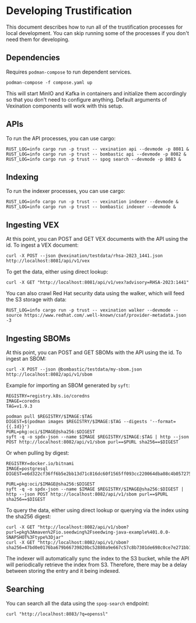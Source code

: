 # Developing Trustification

This document describes how to run all of the trustification processes for local development. You can skip running some of the
processes if you don't need them for developing.

## Dependencies

Requires `podman-compose` to run dependent services.

```shell
podman-compose -f compose.yaml up
```

This will start MinIO and Kafka in containers and initialize them accordingly so that you don't need to configure anything. Default arguments of Vexination components will work with this setup.

## APIs

To run the API processes, you can use cargo:

```shell
RUST_LOG=info cargo run -p trust -- vexination api --devmode -p 8081 &
RUST_LOG=info cargo run -p trust -- bombastic api --devmode -p 8082 &
RUST_LOG=info cargo run -p trust -- spog search --devmode -p 8083 &
```

## Indexing

To run the indexer processes, you can use cargo:

```shell
RUST_LOG=info cargo run -p trust -- vexination indexer --devmode &
RUST_LOG=info cargo run -p trust -- bombastic indexer --devmode &
```

## Ingesting VEX

At this point, you can POST and GET VEX documents with the API using the id. To ingest a VEX document:

```shell
curl -X POST --json @vexination/testdata/rhsa-2023_1441.json http://localhost:8081/api/v1/vex
```

To get the data, either using direct lookup:

```shell
curl -X GET "http://localhost:8081/api/v1/vex?advisory=RHSA-2023:1441"
```

You can also crawl Red Hat security data using the walker, which will feed the S3 storage with data:

```shell
RUST_LOG=info cargo run -p trust -- vexination walker --devmode --source https://www.redhat.com/.well-known/csaf/provider-metadata.json -3
```

## Ingesting SBOMs

At this point, you can POST and GET SBOMs with the API using the id. To ingest an SBOM:

```shell
curl -X POST --json @bombastic/testdata/my-sbom.json http://localhost:8082/api/v1/sbom
```

Example for importing an SBOM generated by `syft`:

```shell
REGISTRY=registry.k8s.io/coredns
IMAGE=coredns
TAG=v1.9.3

podman pull $REGISTRY/$IMAGE:$TAG
DIGEST=$(podman images $REGISTRY/$IMAGE:$TAG --digests '--format={{.Id}}')
PURL=pkg:oci/$IMAGE@sha256:$DIGEST
syft -q -o spdx-json --name $IMAGE $REGISTRY/$IMAGE:$TAG | http --json POST http://localhost:8082/api/v1/sbom purl==$PURL sha256==$DIGEST
```

Or when pulling by digest:

```shell
REGISTRY=docker.io/bitnami
IMAGE=postgresql
DIGEST=e6d322cf36ff6b5e2bb13d71c816dc60f1565ff093cc220064dba08c4b057275

PURL=pkg:oci/$IMAGE@sha256:$DIGEST
syft -q -o spdx-json --name $IMAGE $REGISTRY/$IMAGE@sha256:$DIGEST | http --json POST http://localhost:8082/api/v1/sbom purl==$PURL sha256==$DIGEST
```

To query the data, either using direct lookup or querying via the index using the sha256 digest:

```shell
curl -X GET "http://localhost:8082/api/v1/sbom?purl=pkg%3Amaven%2Fio.seedwing%2Fseedwing-java-example%401.0.0-SNAPSHOT%3Ftype%3Djar"
curl -X GET "http://localhost:8082/api/v1/sbom?sha256=47bd0e0176ba679b66739820bc52880a9e667c57c8b7301de698c0ce7e271bb1"
```

The indexer will automatically sync the index to the S3 bucket, while the API will periodically retrieve the index from S3. Therefore, there may be a delay between storing the entry and it being indexed.

## Searching

You can search all the data using the `spog-search` endpoint:

```shell
curl "http://localhost:8083/?q=openssl"
```
